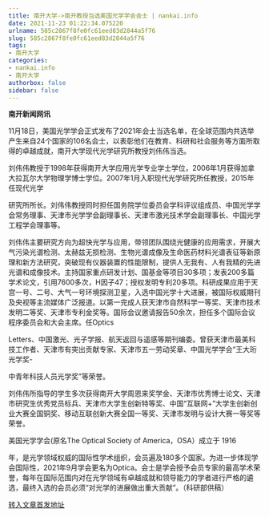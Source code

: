 ```yaml
---
title: 南开大学->南开教授当选美国光学学会会士 | nankai.info
date: 2021-11-23 01:22:34.075220
urlname: 585c2867f8fe0fc61eed83d2844a5f76
slug: 585c2867f8fe0fc61eed83d2844a5f76
tags: 
- 南开大学
categories:
- nankai.info
- 南开大学
authorbox: false
sidebar: false
---
```

**南开新闻网讯**

11月18日，美国光学学会正式发布了2021年会士当选名单，在全球范围内共选举产生来自24个国家的106名会士，以表彰他们在教育、科研和社会服务等方面所取得的卓越成就，南开大学现代光学研究所教授刘伟伟当选。

刘伟伟教授于1998年获得南开大学应用光学专业学士学位，2006年1月获得加拿大拉瓦尔大学物理学博士学位。2007年1月入职现代光学研究所任教授，2015年任现代光学
<!--more-->
研究所所长。刘伟伟教授同时担任国务院学位委员会学科评议组成员、中国光学学会常务理事、天津市光学学会副理事长、天津市激光技术学会副理事长、中国光学工程学会理事等。

刘伟伟主要研究方向为超快光学与应用，带领团队围绕光健康的应用需求，开展大气污染光谱检测、太赫兹无损检测、生物光谱成像及生命医药材料光谱表征等新原理和新方法研究，突破现有仪器装置的性能限制，提供人无我有、人有我精的先进光谱和成像技术。主持国家重点研发计划、国基金等项目30多项；发表200多篇学术论文，引用7600多次，H因子47；授权发明专利20多项。科研成果应用于天宫一号、二号、大气一号环境探测卫星，入选中国光学十大进展，被国际权威期刊及央视等主流媒体广泛报道。以第一完成人获天津市自然科学一等奖、天津市技术发明二等奖、天津市专利金奖等。国际会议邀请报告50余次，担任多个国际会议程序委员会和大会主席。任Optics

Letters、中国激光、光子学报、航天返回与遥感等期刊编委。曾获天津市最美科技工作者、天津市有突出贡献专家、天津市五一劳动奖章、中国光学学会“王大珩光学奖-

中青年科技人员光学奖”等荣誉。

刘伟伟所指导的学生多次获得南开大学周恩来奖学金、天津市优秀博士论文、天津市研究生优秀党员标兵、天津市大学生创新特等奖、中国“互联网+”大学生创新创业大赛全国铜奖、移动互联创新大赛全国一等奖、天津市发明与设计大赛一等奖等荣誉。

美国光学学会(原名The Optical Society of America，OSA）成立于 1916

年，是光学领域权威的国际性学术组织，会员遍及180多个国家。为进一步体现学会国际性，2021年9月学会更名为Optica。会士是学会授予会员专家的最高学术荣誉，每年在国际范围内对在光学领域有卓越成就和领导能力的学者进行严格的遴选，最终入选的会员必须“对光学的进展做出重大贡献”。（科研部供稿）



[转入文章首发地址](http://news.nankai.edu.cn/ywsd/system/2021/11/19/030048973.shtml)